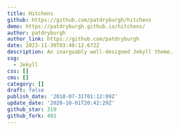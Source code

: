 ```yaml
---
title: Hitchens
github: https://github.com/patdryburgh/hitchens
demo: https://patdryburgh.github.io/hitchens/
author: patdryburgh
author_link: https://github.com/patdryburgh
date: 2023-11-30T03:40:12.672Z
description: An inarguably well-designed Jekyll theme.
ssg:
  - Jekyll
css: []
cms: []
category: []
draft: false
publish_date: '2018-07-31T01:12:09Z'
update_date: '2020-10-01T20:42:29Z'
github_star: 319
github_fork: 401
---
```

